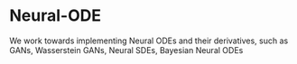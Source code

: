 # Neural-ODE
We work towards implementing Neural ODEs and their derivatives, such as GANs, Wasserstein GANs, Neural SDEs, Bayesian Neural ODEs
